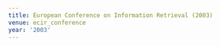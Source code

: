 ```yaml
---
title: European Conference on Information Retrieval (2003)
venue: ecir_conference
year: '2003'
---
```

